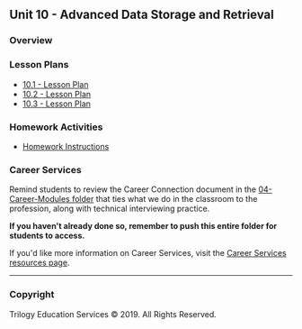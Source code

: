 ## Unit 10 - Advanced Data Storage and Retrieval

### Overview

### Lesson Plans

* [10.1 - Lesson Plan](1/LessonPlan.md)
* [10.2 - Lesson Plan](2/LessonPlan.md)
* [10.3 - Lesson Plan](3/LessonPlan.md)

### Homework Activities

* [Homework Instructions](../../02-Homework/10-Advanced-Data-Storage-and-Retrieval/Instructions/README.md)

### Career Services

Remind students to review the Career Connection document in the [04-Career-Modules folder](../../04-Career-Modules/) that ties what we do in the classroom to the profession, along with technical interviewing practice.

**If you haven't already done so, remember to push this entire folder for students to access.**

If you'd like more information on Career Services, visit the [Career Services resources page](http://bit.ly/DataVizCS).

- - -

### Copyright

Trilogy Education Services © 2019. All Rights Reserved.
